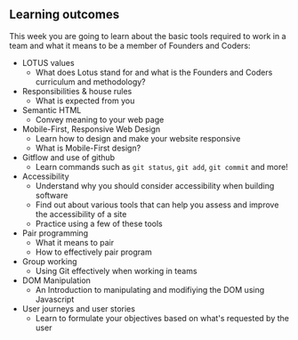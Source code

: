 ## Learning outcomes
This week you are going to learn about the basic tools required to work in a team and what it means to be a member of Founders and Coders:

+ LOTUS values
  + What does Lotus stand for and what is the Founders and Coders curriculum and methodology?
+ Responsibilities & house rules
  + What is expected from you
+ Semantic HTML
  + Convey meaning to your web page
+ Mobile-First, Responsive Web Design
  + Learn how to design and make your website responsive
  + What is Mobile-First design?
+ Gitflow and use of github
  + Learn commands such as `git status`, `git add`, `git commit` and more!
+ Accessibility
  + Understand why you should consider accessibility when building software
  + Find out about various tools that can help you assess and improve the accessibility of a site
  + Practice using a few of these tools
+ Pair programming
  + What it means to pair
  + How to effectively pair program
+ Group working
  + Using Git effectively when working in teams
+ DOM Manipulation
  + An Introduction to manipulating and modifiying the DOM using Javascript
+ User journeys and user stories
  - Learn to formulate your objectives based on what's requested by the user
